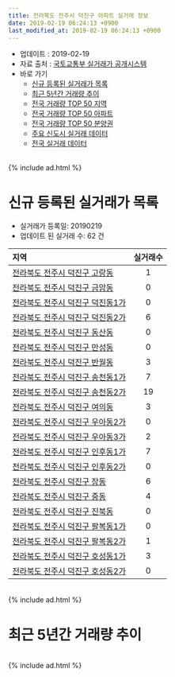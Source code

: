 ```yaml
---
title: 전라북도 전주시 덕진구 아파트 실거래 정보
date: 2019-02-19 06:24:13 +0900
last_modified_at: 2019-02-19 06:24:13 +0900
---
```


* 업데이트 : 2019-02-19
* 자료 출처 : [국토교통부 실거래가 공개시스템](http://rt.molit.go.kr)
* 바로 가기
    * [신규 등록된 실거래가 목록](#신규-등록된-실거래가-목록)
    * [최근 5년간 거래량 추이](#최근-5년간-거래량-추이)
    * [전국 거래량 TOP 50 지역](https://ayogom.github.io/apt-trade-info/최근-3개월-전국에서-가장-거래가-많이-발생한-지역)
    * [전국 거래량 TOP 50 아파트](https://ayogom.github.io/apt-trade-info/최근-3개월-전국에서-가장-거래가-많이-발생한-아파트)
    * [전국 거래량 TOP 50 분양권](https://ayogom.github.io/apt-trade-info/최근-3개월-전국에서-가장-거래가-많이-발생한-분양권)
    * [주요 신도시 실거래 데이터](https://ayogom.github.io/apt-trade-info/주요-신도시)
    * [전국 실거래 데이터](https://ayogom.github.io/apt-trade-info/전국)

<br>
{% include ad.html %}
<br>

# 신규 등록된 실거래가 목록
* 실거래가 등록일: 20190219
* 업데이트 된 실거래 수: 62 건


|지역|실거래수|
|:---|:---:|
|[전라북도 전주시 덕진구 고랑동](https://ayogom.github.io/apt-trade-info/전라북도-전주시-덕진구-고랑동)|1|
|[전라북도 전주시 덕진구 금암동](https://ayogom.github.io/apt-trade-info/전라북도-전주시-덕진구-금암동)|0|
|[전라북도 전주시 덕진구 덕진동1가](https://ayogom.github.io/apt-trade-info/전라북도-전주시-덕진구-덕진동1가)|0|
|[전라북도 전주시 덕진구 덕진동2가](https://ayogom.github.io/apt-trade-info/전라북도-전주시-덕진구-덕진동2가)|6|
|[전라북도 전주시 덕진구 동산동](https://ayogom.github.io/apt-trade-info/전라북도-전주시-덕진구-동산동)|0|
|[전라북도 전주시 덕진구 만성동](https://ayogom.github.io/apt-trade-info/전라북도-전주시-덕진구-만성동)|0|
|[전라북도 전주시 덕진구 반월동](https://ayogom.github.io/apt-trade-info/전라북도-전주시-덕진구-반월동)|3|
|[전라북도 전주시 덕진구 송천동1가](https://ayogom.github.io/apt-trade-info/전라북도-전주시-덕진구-송천동1가)|7|
|[전라북도 전주시 덕진구 송천동2가](https://ayogom.github.io/apt-trade-info/전라북도-전주시-덕진구-송천동2가)|19|
|[전라북도 전주시 덕진구 여의동](https://ayogom.github.io/apt-trade-info/전라북도-전주시-덕진구-여의동)|3|
|[전라북도 전주시 덕진구 우아동2가](https://ayogom.github.io/apt-trade-info/전라북도-전주시-덕진구-우아동2가)|0|
|[전라북도 전주시 덕진구 우아동3가](https://ayogom.github.io/apt-trade-info/전라북도-전주시-덕진구-우아동3가)|2|
|[전라북도 전주시 덕진구 인후동1가](https://ayogom.github.io/apt-trade-info/전라북도-전주시-덕진구-인후동1가)|7|
|[전라북도 전주시 덕진구 인후동2가](https://ayogom.github.io/apt-trade-info/전라북도-전주시-덕진구-인후동2가)|0|
|[전라북도 전주시 덕진구 장동](https://ayogom.github.io/apt-trade-info/전라북도-전주시-덕진구-장동)|6|
|[전라북도 전주시 덕진구 중동](https://ayogom.github.io/apt-trade-info/전라북도-전주시-덕진구-중동)|4|
|[전라북도 전주시 덕진구 진북동](https://ayogom.github.io/apt-trade-info/전라북도-전주시-덕진구-진북동)|0|
|[전라북도 전주시 덕진구 팔복동1가](https://ayogom.github.io/apt-trade-info/전라북도-전주시-덕진구-팔복동1가)|0|
|[전라북도 전주시 덕진구 팔복동2가](https://ayogom.github.io/apt-trade-info/전라북도-전주시-덕진구-팔복동2가)|1|
|[전라북도 전주시 덕진구 호성동1가](https://ayogom.github.io/apt-trade-info/전라북도-전주시-덕진구-호성동1가)|3|
|[전라북도 전주시 덕진구 호성동2가](https://ayogom.github.io/apt-trade-info/전라북도-전주시-덕진구-호성동2가)|0|


<br>
{% include ad.html %}
<br>

# 최근 5년간 거래량 추이


<div style="width:100%;">
    <canvas id="deal_progress" height="200"></canvas>
</div>

<script>
new Chart(document.getElementById("deal_progress"), {
    type: 'line',
    data: {
        labels: ['201402','201403','201404','201405','201406','201407','201408','201409','201410','201411','201412','201501','201502','201503','201504','201505','201506','201507','201508','201509','201510','201511','201512','201601','201602','201603','201604','201605','201606','201607','201608','201609','201610','201611','201612','201701','201702','201703','201704','201705','201706','201707','201708','201709','201710','201711','201712','201801','201802','201803','201804','201805','201806','201807','201808','201809','201810','201811','201812','201901','201902'],
        datasets: [{
            label: '매매',
            pointRadius: 1,
            data: [359, 420, 300, 312, 295, 308, 313, 439, 475, 365, 325, 424, 355, 481, 475, 416, 425, 394, 373, 370, 404, 361, 310, 339, 388, 480, 409, 347, 372, 337, 373, 391, 470, 326, 289, 320, 380, 416, 378, 382, 359, 372, 339, 365, 324, 367, 309, 870, 601, 690, 505, 479, 470, 473, 505, 565, 535, 417, 398, 417, 72],
            borderColor: "rgba(255, 201, 14, 1)",
            backgroundColor: "rgba(255, 201, 14, 0.5)",
            fill: false,
            lineTension: 0
        },{
            label: '전월세',
            pointRadius: 1,
            data: [315, 293, 187, 182, 216, 177, 181, 196, 187, 182, 184, 193, 182, 189, 200, 184, 154, 156, 148, 160, 212, 195, 217, 242, 250, 221, 184, 163, 192, 208, 194, 212, 293, 268, 236, 245, 233, 173, 147, 168, 142, 144, 131, 129, 169, 194, 210, 301, 322, 382, 307, 289, 305, 261, 224, 216, 272, 219, 252, 207, 58],
            borderColor: "rgba(0, 141, 185, 1)",
            backgroundColor: "rgba(0, 141, 185, 0.5)",
            fill: false,
            lineTension: 0
        }
        ]
    },
    options: {
        responsive: true,
        title: {
            display: false
        },
        tooltips: {
            mode: 'index',
            intersect: false
        },
        hover: {
            mode: 'nearest',
            intersect: true
        },
        scales: {
            xAxes: [{
                display: true,
                scaleLabel: {
                    display: true,
                    labelString: '년/월'
                }
            }],
            yAxes: [{
                display: true,
                ticks: {
                    suggestedMin: 0,
                },
                scaleLabel: {
                    display: true,
                    labelString: '실거래 수'
                }
            }]
        }
    }
});

</script>


<br>
{% include ad.html %}
<br>

